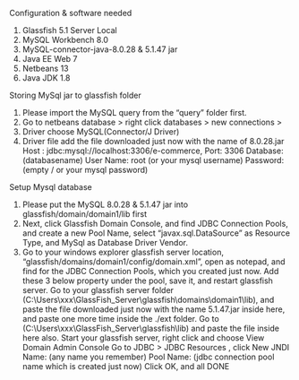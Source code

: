 Configuration & software needed
1. Glassfish 5.1 Server Local
2. MySQL Workbench 8.0
3. MySQL-connector-java-8.0.28 & 5.1.47 jar
4. Java EE Web 7
5. Netbeans 13
6. Java JDK 1.8

Storing MySql jar to glassfish folder
1. Please import the MySQL query from the “query” folder first.
2. Go to netbeans database > right click databases > new connections >
3. Driver choose MySQL(Connector/J Driver)
4. Driver file add the file downloaded just now with the name of 8.0.28.jar
Host : jdbc:mysql://localhost:3306/e-commerce, Port: 3306
Database: (databasename)
User Name: root (or your mysql username)
Password: (empty / or your mysql password)

Setup Mysql database
1. Please put the MySQL 8.0.28 & 5.1.47 jar into glassfish/domain/domain1/lib first
2. Next, click Glassfish Domain Console, and find JDBC Connection Pools, and create a new Pool
Name, select “javax.sql.DataSource” as Resource Type, and MySql as Database Driver Vendor.
3. Go to your windows explorer glassfish server location,
“glassfish/domains/domain1/config/domain.xml”, open as notepad, and find for the JDBC
Connection Pools, which you created just now. Add these 3 below property under the pool, save
it, and restart glassfish server.
<property name="user" value="root"></property>
<property name="password" value=""></property>
<property name="url" value="jdbc:mysql://localhost:3306/e-commerce"></property>
Go to your glassfish server folder (C:\Users\xxx\GlassFish_Server\glassfish\domains\domain1\lib), and
paste the file downloaded just now with the name 5.1.47.jar inside here, and paste one more time
inside the ./ext folder. Go to (C:\Users\xxx\GlassFish_Server\glassfish\lib) and paste the file inside here
also.
Start your glassfish server, right click and choose View Domain Admin Console
Go to JDBC > JDBC Resources , click New
JNDI Name: (any name you remember)
Pool Name: (jdbc connection pool name which is created just now)
Click OK, and all DONE
